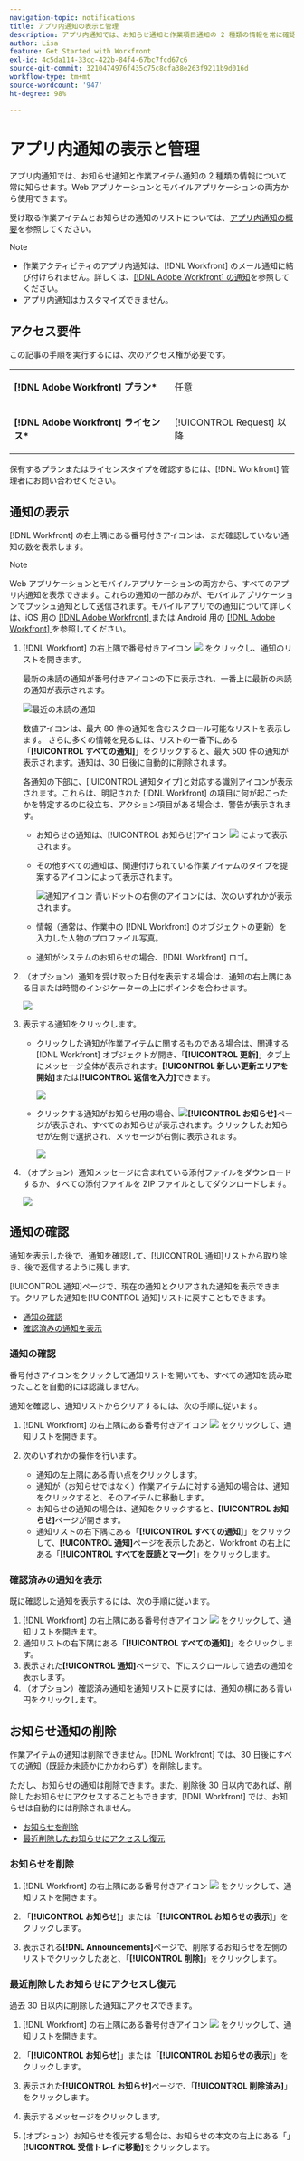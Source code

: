 ```yaml
---
navigation-topic: notifications
title: アプリ内通知の表示と管理
description: アプリ内通知では、お知らせ通知と作業項目通知の 2 種類の情報を常に確認できます。Web アプリケーションとモバイルアプリケーションの両方から利用できます」
author: Lisa
feature: Get Started with Workfront
exl-id: 4c5da114-33cc-422b-84f4-67bc7fcd67c6
source-git-commit: 3210474976f435c75c8cfa38e263f9211b9d016d
workflow-type: tm+mt
source-wordcount: '947'
ht-degree: 98%

---
```


# アプリ内通知の表示と管理

アプリ内通知では、お知らせ通知と作業アイテム通知の 2 種類の情報について常に知らせます。Web アプリケーションとモバイルアプリケーションの両方から使用できます。

受け取る作業アイテムとお知らせの通知のリストについては、[アプリ内通知の概要](../../workfront-basics/using-notifications/in-app-notifications-overview.md)を参照してください。

>[!NOTE]
>
>* 作業アクティビティのアプリ内通知は、[!DNL Workfront] のメール通知に結び付けられません。詳しくは、[[!DNL Adobe Workfront]  の通知](../../workfront-basics/using-notifications/wf-notifications.md)を参照してください。
>* アプリ内通知はカスタマイズできません。
>



## アクセス要件

この記事の手順を実行するには、次のアクセス権が必要です。

<table style="table-layout:auto"> 
 <col> 
 </col> 
 <col> 
 </col> 
 <tbody> 
  <tr> 
   <td role="rowheader"><strong>[!DNL Adobe Workfront] プラン*</strong></td> 
   <td> <p>任意</p> </td> 
  </tr> 
  <tr> 
   <td role="rowheader"><strong>[!DNL Adobe Workfront] ライセンス*</strong></td> 
   <td> <p>[!UICONTROL Request] 以降</p> </td> 
  </tr> 
 </tbody> 
</table>

保有するプランまたはライセンスタイプを確認するには、[!DNL Workfront] 管理者にお問い合わせください。

## 通知の表示

[!DNL Workfront] の右上隅にある番号付きアイコンは、まだ確認していない通知の数を表示します。

>[!NOTE]
>
>Web アプリケーションとモバイルアプリケーションの両方から、すべてのアプリ内通知を表示できます。これらの通知の一部のみが、モバイルアプリケーションでプッシュ通知として送信されます。モバイルアプリでの通知について詳しくは、iOS 用の [[!DNL Adobe Workfront] ](../../workfront-basics/mobile-apps/using-the-workfront-mobile-app/workfront-for-ios.md) または Android 用の [[!DNL Adobe Workfront] ](../../workfront-basics/mobile-apps/using-the-workfront-mobile-app/workfront-for-android.md) を参照してください。

1. [!DNL Workfront] の右上隅で番号付きアイコン ![](assets/notifications-icon-jewel.jpg) をクリックし、通知のリストを開きます。

   最新の未読の通知が番号付きアイコンの下に表示され、一番上に最新の未読の通知が表示されます。

   ![最近の未読の通知](assets/qs-notifications-350x330.png)

   数値アイコンは、最大 80 件の通知を含むスクロール可能なリストを表示します。 さらに多くの情報を見るには、リストの一番下にある「**[!UICONTROL すべての通知]**」をクリックすると、最大 500 件の通知が表示されます。通知は、30 日後に自動的に削除されます。

   各通知の下部に、[!UICONTROL 通知タイプ]と対応する識別アイコンが表示されます。これらは、明記された [!DNL Workfront] の項目に何が起こったかを特定するのに役立ち、アクション項目がある場合は、警告が表示されます。

   * お知らせの通知は、[!UICONTROL お知らせ]アイコン ![](assets/announcement.png) によって表示されます。

   * その他すべての通知は、関連付けられている作業アイテムのタイプを提案するアイコンによって表示されます。

     ![通知アイコン](assets/ntfcntype&icon-350x330.png)
青いドットの右側のアイコンには、次のいずれかが表示されます。

   * 情報（通常は、作業中の [!DNL Workfront] のオブジェクトの更新）を入力した人物のプロファイル写真。
   * 通知がシステムのお知らせの場合、[!DNL Workfront] ロゴ。


1. （オプション）通知を受け取った日付を表示する場合は、通知の右上隅にある日または時間のインジケーターの上にポインタを合わせます。

   ![](assets/hoveroverdate-350x437.png)

1. 表示する通知をクリックします。

   * クリックした通知が作業アイテムに関するものである場合は、関連する [!DNL Workfront] オブジェクトが開き、「**[!UICONTROL 更新]**」タブ上にメッセージ全体が表示されます。**[!UICONTROL 新しい更新エリアを開始]**&#x200B;または&#x200B;**[!UICONTROL 返信を入力]**&#x200B;できます。

     ![](assets/object-opens-click-work-ntfctn-qs-350x183.png)

   * クリックする通知がお知らせ用の場合、![](assets/announcement.png)**[!UICONTROL お知らせ]**&#x200B;ページが表示され、すべてのお知らせが表示されます。クリックしたお知らせが左側で選択され、メッセージが右側に表示されます。

     ![](assets/announcements-page-qs-350x210.png)

1. （オプション）通知メッセージに含まれている添付ファイルをダウンロードするか、すべての添付ファイルを ZIP ファイルとしてダウンロードします。

   ![](assets/download-attachments-350x106.png)

## 通知の確認

通知を表示した後で、通知を確認して、[!UICONTROL 通知]リストから取り除き、後で返信するように残します。

[!UICONTROL 通知]ページで、現在の通知とクリアされた通知を表示できます。クリアした通知を[!UICONTROL 通知]リストに戻すこともできます。

* [通知の確認](#acknowledge-notifications)
* [確認済みの通知を表示](#view-acknowledged-notifications)

### 通知の確認

番号付きアイコンをクリックして通知リストを開いても、すべての通知を読み取ったことを自動的には認識しません。

通知を確認し、通知リストからクリアするには、次の手順に従います。

1. [!DNL Workfront] の右上隅にある番号付きアイコン ![](assets/notifications-icon-jewel.jpg) をクリックして、通知リストを開きます。
1. 次のいずれかの操作を行います。

   * 通知の左上隅にある青い点をクリックします。
   * 通知が（お知らせではなく）作業アイテムに対する通知の場合は、通知をクリックすると、そのアイテムに移動します。
   * お知らせの通知の場合は、通知をクリックすると、**[!UICONTROL お知らせ]**&#x200B;ページが開きます。
   * 通知リストの右下隅にある「**[!UICONTROL すべての通知]**」をクリックして、**[!UICONTROL 通知]**&#x200B;ページを表示したあと、Workfront の右上にある「**[!UICONTROL すべてを既読とマーク]**」をクリックします。

### 確認済みの通知を表示

既に確認した通知を表示するには、次の手順に従います。

1. [!DNL Workfront] の右上隅にある番号付きアイコン ![](assets/notifications-icon-jewel.jpg) をクリックして、通知リストを開きます。
1. 通知リストの右下隅にある「**[!UICONTROL すべての通知]**」をクリックします。
1. 表示された&#x200B;**[!UICONTROL 通知]**&#x200B;ページで、下にスクロールして過去の通知を表示します。
1. （オプション）確認済み通知を通知リストに戻すには、通知の横にある青い円をクリックします。

## お知らせ通知の削除

作業アイテムの通知は削除できません。[!DNL Workfront] では、30 日後にすべての通知（既読か未読かにかかわらず）を削除します。

ただし、お知らせの通知は削除できます。また、削除後 30 日以内であれば、削除したお知らせにアクセスすることもできます。[!DNL Workfront] では、お知らせは自動的には削除されません。

* [お知らせを削除](#delete-an-announcement)
* [最近削除したお知らせにアクセスし復元](#access-and-restore-an-announcement-you-deleted-recently)

### お知らせを削除

1. [!DNL Workfront] の右上隅にある番号付きアイコン ![](assets/notifications-icon-jewel.jpg) をクリックして、通知リストを開きます。
1. 「**[!UICONTROL お知らせ]**」または「**[!UICONTROL お知らせの表示]**」をクリックします。

1. 表示される&#x200B;**[!DNL Announcements]**&#x200B;ページで、削除するお知らせを左側のリストでクリックしたあと、「**[!UICONTROL 削除]**」をクリックします。

### 最近削除したお知らせにアクセスし復元

過去 30 日以内に削除した通知にアクセスできます。

1. [!DNL Workfront] の右上隅にある番号付きアイコン ![](assets/notifications-icon-jewel.jpg) をクリックして、通知リストを開きます。
1. 「**[!UICONTROL お知らせ]**」または「**[!UICONTROL お知らせの表示]**」をクリックします。

1. 表示された&#x200B;**[!UICONTROL お知らせ]**&#x200B;ページで、「**[!UICONTROL 削除済み]**」をクリックします。

1. 表示するメッセージをクリックします。
1. (オプション）お知らせを復元する場合は、お知らせの本文の右上にある「」**[!UICONTROL 受信トレイに移動]**&#x200B;をクリックします。
